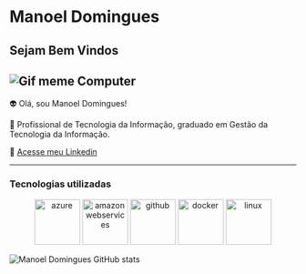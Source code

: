 # Manoel Domingues

## Sejam Bem Vindos ##

![Gif meme Computer](https://media.tenor.com/vnrEB7ikxSkAAAAM/drake-laptop-drake.gif)
---------

👽 Olá, sou Manoel Domingues!

💬 Profissional de Tecnologia da Informação, graduado em  Gestão da Tecnologia da Informação.

📧 [ Acesse meu Linkedin](https://www.linkedin.com/in/manoeldomingues)

-----

### Tecnologias utilizadas 

<p align="center">
 <img src="https://cdn.jsdelivr.net/gh/devicons/devicon@latest/icons/azure/azure-original-wordmark.svg" alt="azure" width="80"> 
 <img src="https://cdn.jsdelivr.net/gh/devicons/devicon@latest/icons/amazonwebservices/amazonwebservices-original-wordmark.svg" alt="amazonwebservices" width="80">
 <img src="https://cdn.jsdelivr.net/gh/devicons/devicon@latest/icons/github/github-original-wordmark.svg" alt="github" width="80">
 <img src="https://cdn.jsdelivr.net/gh/devicons/devicon@latest/icons/docker/docker-original-wordmark.svg" alt="docker" width="80">
 <img src="https://cdn.jsdelivr.net/gh/devicons/devicon@latest/icons/linux/linux-original.svg" alt="linux" width="80">
 </p>


 ![Manoel Domingues GitHub stats](https://github-readme-stats.vercel.app/api?username=dominguesrs&show_icons=true&theme=tokyonight)
          




